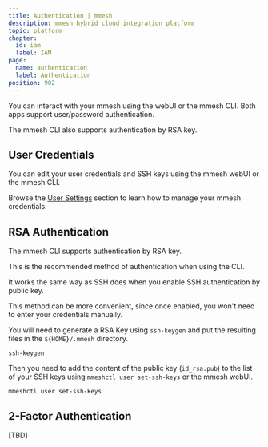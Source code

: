 ```yaml
---
title: Authentication | mmesh
description: mmesh hybrid cloud integration platform
topic: platform
chapter:
  id: iam
  label: IAM
page:
  name: authentication
  label: Authentication
position: 902
---
```


You can interact with your mmesh using the webUI or the mmesh CLI. Both apps support user/password authentication.

The mmesh CLI also supports authentication by RSA key.

## User Credentials

You can edit your user credentials and SSH keys using the mmesh webUI or the mmesh CLI.

Browse the [User Settings](/docs/platform/administration/user) section to learn how to manage your mmesh credentials.

## RSA Authentication

The mmesh CLI supports authentication by RSA key.

This is the recommended method of authentication when using the CLI.

It works the same way as SSH does when you enable SSH authentication by public key.

This method can be more convenient, since once enabled, you won't need to enter your credentials manually.

You will need to generate a RSA Key using `ssh-keygen` and put the resulting files in the `${HOME}/.mmesh` directory.

```shell
ssh-keygen
```

Then you need to add the content of the public key (`id_rsa.pub`) to the list of your SSH keys using `mmeshctl user set-ssh-keys` or the mmesh webUI.

```shell
mmeshctl user set-ssh-keys
```

## 2-Factor Authentication

[TBD]
